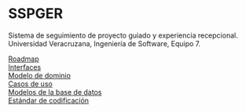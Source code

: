 # SSPGER
Sistema de seguimiento de proyecto guiado y experiencia recepcional.<br>
Universidad Veracruzana, Ingeniería de Software, Equipo 7.

[Roadmap](https://docs.google.com/spreadsheets/d/1xUr6NyV331GcTSxBohCO6obDKAL_tQY8AdkusE7ycVI/edit?usp=sharing)
<br>
[Interfaces](https://drive.google.com/file/d/1_-j-pFXLIRT_fOT7EDjbv1jgcEBk4IM3/view?usp=drivesdk)
<br>
[Modelo de dominio](https://drive.google.com/file/d/1UeNnupi79MY3Ui3nOKebixNY_PUXiaZY/view?amp;usp=embed_facebook)
<br>
[Casos de uso](https://1drv.ms/w/s!AgdsmCGZVKaPlxcawYjlV4dsgYbJ?e=R3hGx8)
<br>
[Modelos de la base de datos](https://drive.google.com/file/d/15xQUhz0pMKhsUGMORKv5BTxl-t-5_C-5/view)
<br>
[Estándar de codificación](https://uvmx-my.sharepoint.com/:w:/g/personal/zs21013875_estudiantes_uv_mx/EbCptpw2HYpItv2jaD74rJUBMyEvVAdo0eyz0Kv_zgCjYw?e=wi9d4n)
